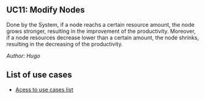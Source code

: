 ## UC11: Modify Nodes 

Done by the System, if a node reachs a certain resource amount, the node grows stronger, resulting in the improvement of the productivity.
Moreover, if a node resources decrease lower than a certain amount, the node shrinks, resulting in the decreasing of the productivity.


*Author: Hugo*
## List of use cases
* [Acess to use cases list][L]

[L]:../UserCase.md